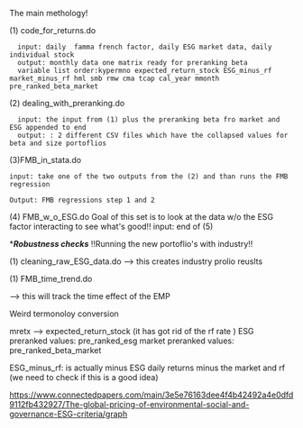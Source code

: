 The main methology!


(1) code_for_returns.do

      input: daily  famma french factor, daily ESG market data, daily individual stock
      output: monthly data one matrix ready for preranking beta
      variable list order:kypermno expected_return_stock ESG_minus_rf market_minus_rf hml smb rmw cma tcap cal_year mmonth pre_ranked_beta_market



(2) dealing_with_preranking.do

      input: the input from (1) plus the preranking beta fro market and ESG appended to end
      output: : 2 different CSV files which have the collapsed values for beta and size portoflios


(3)FMB_in_stata.do

    input: take one of the two outputs from the (2) and than runs the FMB regression

    Output: FMB regressions step 1 and 2

(4) FMB_w_o_ESG.do
      Goal of this set is to look at the data w/o the ESG factor interacting to see what's good!!
      input: end of (5)



****Robustness checks***
!!Running the new portoflio's with industry!!

(1) cleaning_raw_ESG_data.do
--> this creates industry prolio reuslts

(1) FMB_time_trend.do

--> this will track the time effect of the EMP





Weird termonoloy conversion

   mretx --> expected_return_stock (it has got rid of the rf rate )
   ESG preranked values: pre_ranked_esg
   market preranked values: pre_ranked_beta_market


   ESG_minus_rf: is actually minus ESG daily returns minus the market and rf (we need to check if this is a good idea)

   https://www.connectedpapers.com/main/3e5e76163dee4f4b42492a4e0dfd9112fb432927/The-global-pricing-of-environmental-social-and-governance-ESG-criteria/graph

